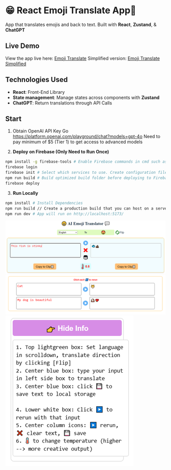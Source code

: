 # 😁  React Emoji Translate App💬
App that translates emojis and back to text. Built with **React**, **Zustand**, & **ChatGPT**

## Live Demo

View the app live here: [Emoji Translate](https://react-emoji-translate.web.app/)
Simplified version: [Emoji Translate Simplified](https://emoji-translate-simple.web.app/)

## Technologies Used

- **React**: Front-End Library
- **State management**: Manage states across components with **Zustand**
- **ChatGPT**: Return translations through API Calls

## Start

1. Obtain OpenAI API Key
Go https://platform.openai.com/playground/chat?models=gpt-4o
Need to pay minimum of $5 (Tier 1) to get access to advanced models

2. **Deploy on Firebase (Only Need to Run Once)**

```bash
npm install -g firebase-tools # Enable Firebase commands in cmd such as login, deploy
firebase login
firebase init # Select which services to use. Create configuration files like firebase.json
npm run build # Build optimized build folder before deploying to Firebase
firebase deploy
```

3. **Run Locally**

```bash
npm install # Install Dependencies
npm run build // Create a production build that you can host on a server
npm run dev # App will run on http://localhost:5173/
```

![Demo1](https://github.com/ArceusX/react-emoji-translate/blob/main/public/demo/demo1.PNG)
![Demo2](https://github.com/ArceusX/react-emoji-translate/blob/main/public/demo/demo2.PNG)
![Demo3](https://github.com/ArceusX/react-emoji-translate/blob/main/public/demo/demo3.PNG)